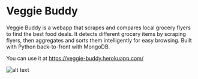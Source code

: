 # Veggie Buddy

Veggie Buddy is a webapp that scrapes and compares local grocery flyers to find the best food deals. It detects different grocery items by scraping flyers, then aggregates and sorts them intelligently for easy browsing. Built with Python back-to-front with MongoDB.

You can use it at https://veggie-buddy.herokuapp.com/

![alt text](https://joshuahamburger.software/images/veggiebuddy.png)
